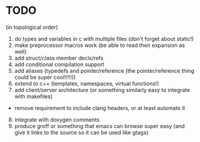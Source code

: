 TODO
====

(in topological order)

1. do types and variables in c with multiple files (don't forget about static!)
2. make preprocessor macros work (be able to read their expansion as well)
3. add struct/class member decls/refs
4. add conditional compilation support
5. add aliases (typedefs and pointer/reference (the pointer/reference thing could be super cool!!!!!))
6. extend to c++ (templates, namespaces, virtual functions!)
7. add client/server architecture (or something similarly easy to integrate with makefiles)
  - remove requirement to include clang headers, or at least automate it
8. integrate with doxygen comments
9. produce groff or something that emacs can browse super easy (and give it links to the source so it can be used like gtags)
